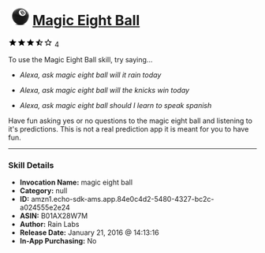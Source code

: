# &nbsp;<img src="skill_icon" alt="Magic Eight Ball icon" width="36"> [Magic Eight Ball](http://alexa.amazon.com/#skills/amzn1.echo-sdk-ams.app.84e0c4d2-5480-4327-bc2c-a024555e2e24)
![3.8 stars](../../images/ic_star_black_18dp_1x.png)![3.8 stars](../../images/ic_star_black_18dp_1x.png)![3.8 stars](../../images/ic_star_black_18dp_1x.png)![3.8 stars](../../images/ic_star_half_black_18dp_1x.png)![3.8 stars](../../images/ic_star_border_black_18dp_1x.png) 4

To use the Magic Eight Ball skill, try saying...

* *Alexa, ask magic eight ball will it rain today*

* *Alexa, ask magic eight ball will the knicks win today*

* *Alexa, ask magic eight ball  should I learn to speak spanish*

Have fun asking yes or no questions to the magic eight ball and listening to it's predictions.  This is not a real prediction app it is meant for you to have fun.

***

### Skill Details

* **Invocation Name:** magic eight ball
* **Category:** null
* **ID:** amzn1.echo-sdk-ams.app.84e0c4d2-5480-4327-bc2c-a024555e2e24
* **ASIN:** B01AX28W7M
* **Author:** Rain Labs
* **Release Date:** January 21, 2016 @ 14:13:16
* **In-App Purchasing:** No

